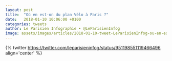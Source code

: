 ```yaml
---
layout: post
title:  "Où en est-on du plan Vélo à Paris ?"
date:   2018-01-10 10:06:00 +0100
categories: tweets
author: Le Parisien Infographie • @LeParisienInfog
image: assets/images/articles/2018-01-10-tweet-LeParisienInfog-ou-en-est-on-du-plan-velo-a-paris.jpg
---
```

{% twitter https://twitter.com/leparisieninfog/status/951198551119466496 align='center' %}
